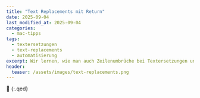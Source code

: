 ```yaml
---
title: "Text Replacements mit Return"
date: 2025-09-04
last_modified_at: 2025-09-04
categories:
  - mac-tipps
tags:
  - textersetzungen
  - text-replacements
  - automatisierung
excerpt: Wir lernen, wie man auch Zeilenumbrüche bei Textersetzungen unter macOS, iOS, iPadOS einbauen kann.
header:
  teaser: /assets/images/text-replacements.png
---
```





🔲
{:.qed}